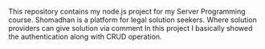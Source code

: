 This repository contains my node.js project for my Server Programming course. Shomadhan is a platform for legal solution seekers. Where solution providers can give solution via comment
In this project I basically showed the authentication along with CRUD operation. 
